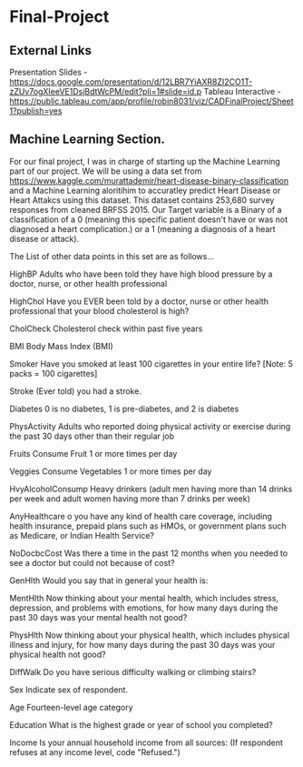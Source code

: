 # Final-Project
## External Links 
Presentation Slides - https://docs.google.com/presentation/d/12LBR7YiAXR8ZI2CO1T-zZUv7ogXIeeVE1DsjBdtWcPM/edit?pli=1#slide=id.p
Tableau Interactive - https://public.tableau.com/app/profile/robin8031/viz/CADFinalProject/Sheet1?publish=yes
## Machine Learning Section.
For our final project, I was in charge of starting up the Machine Learning part of our project. We will be using a data set from https://www.kaggle.com/murattademir/heart-disease-binary-classification and a Machine Learning aloritihim to accuratley predict Heart Disease or Heart Attakcs using this dataset. 
This dataset contains 253,680 survey responses from cleaned BRFSS 2015. Our Target variable is a Binary of a classification of a 0 (meaning this specific patient doesn't have or was not diagnosed a heart complication.) or a 1 (meaning a diagnosis of a heart disease or attack).

The List of other data points in this set are as follows...


HighBP
Adults who have been told they have high blood pressure by a doctor, nurse, or other health professional

HighChol
Have you EVER been told by a doctor, nurse or other health professional that your blood cholesterol is high?

CholCheck
Cholesterol check within past five years

BMI
Body Mass Index (BMI)

Smoker
Have you smoked at least 100 cigarettes in your entire life? [Note: 5 packs = 100 cigarettes]

Stroke
(Ever told) you had a stroke.

Diabetes
0 is no diabetes, 1 is pre-diabetes, and 2 is diabetes

PhysActivity
Adults who reported doing physical activity or exercise during the past 30 days other than their regular job

Fruits
Consume Fruit 1 or more times per day

Veggies
Consume Vegetables 1 or more times per day

HvyAlcoholConsump
Heavy drinkers (adult men having more than 14 drinks per week and adult women having more than 7 drinks per week)

AnyHealthcare
o you have any kind of health care coverage, including health insurance, prepaid plans such as HMOs, or government plans such as Medicare, or Indian Health Service?

NoDocbcCost
Was there a time in the past 12 months when you needed to see a doctor but could not because of cost?

GenHlth
Would you say that in general your health is:

MentHlth
Now thinking about your mental health, which includes stress, depression, and problems with emotions, for how many days during the past 30 days was your mental health not good?

PhysHlth
Now thinking about your physical health, which includes physical illness and injury, for how many days during the past 30 days was your physical health not good?

DiffWalk
Do you have serious difficulty walking or climbing stairs?

Sex
Indicate sex of respondent.

Age
Fourteen-level age category

Education
What is the highest grade or year of school you completed?

Income
Is your annual household income from all sources: (If respondent refuses at any income level, code "Refused.")
